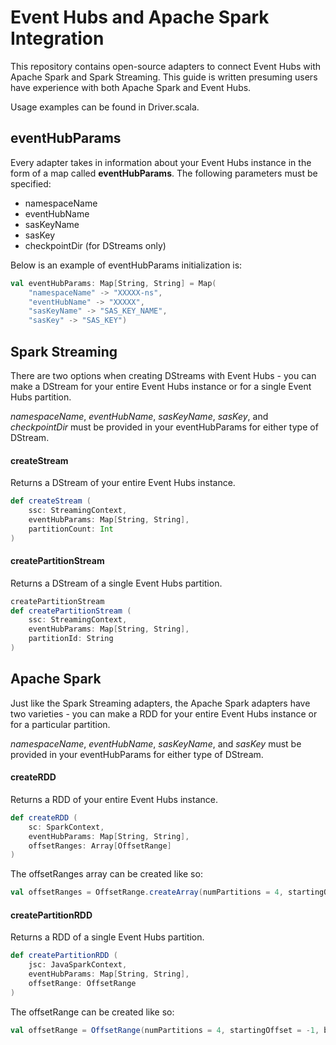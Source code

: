 # Event Hubs and Apache Spark Integration

This repository contains open-source adapters to connect Event Hubs with Apache Spark and Spark Streaming. This guide is written presuming users have experience with both Apache Spark and Event Hubs.  

Usage examples can be found in Driver.scala. 

## eventHubParams
Every adapter takes in information about your Event Hubs instance in the form of a map called **eventHubParams**. The following parameters must be specified:
* namespaceName
* eventHubName
* sasKeyName
* sasKey
* checkpointDir (for DStreams only)

Below is an example of eventHubParams initialization is: 
```scala 
val eventHubParams: Map[String, String] = Map(
	"namespaceName" -> "XXXXX-ns",
    "eventHubName" -> "XXXXX",
    "sasKeyName" -> "SAS_KEY_NAME",
    "sasKey" -> "SAS_KEY")    
```

## Spark Streaming
There are two options when creating DStreams with Event Hubs - you can make a DStream for your entire Event Hubs instance or for a single Event Hubs partition. 

*namespaceName*, *eventHubName*, *sasKeyName*, *sasKey*, and *checkpointDir* must be provided in your eventHubParams for either type of DStream.

#### createStream
Returns a DStream of your entire Event Hubs instance.

```scala 
def createStream (
    ssc: StreamingContext,
    eventHubParams: Map[String, String],
    partitionCount: Int
) 
```
#### createPartitionStream
Returns a DStream of a single Event Hubs partition.

```scala
createPartitionStream
def createPartitionStream (
    ssc: StreamingContext,
    eventHubParams: Map[String, String],
    partitionId: String
)
```  
## Apache Spark
Just like the Spark Streaming adapters, the Apache Spark adapters have two varieties - you can make a RDD for your entire Event Hubs instance or for a particular partition.

*namespaceName*, *eventHubName*, *sasKeyName*, and *sasKey* must be provided in your eventHubParams for either type of DStream.
#### createRDD
Returns a RDD of your entire Event Hubs instance.
```scala
def createRDD (
	sc: SparkContext,
    eventHubParams: Map[String, String],
    offsetRanges: Array[OffsetRange]
)
```
The offsetRanges array can be created like so:
```scala
val offsetRanges = OffsetRange.createArray(numPartitions = 4, startingOffset = -1, batchSize = 50)
```
#### createPartitionRDD
Returns a RDD of a single Event Hubs partition.
```scala
def createPartitionRDD (
	jsc: JavaSparkContext,
    eventHubParams: Map[String, String],
	offsetRange: OffsetRange
)
```
The offsetRange can be created like so:
```scala
val offsetRange = OffsetRange(numPartitions = 4, startingOffset = -1, batchSize = 50)
```
